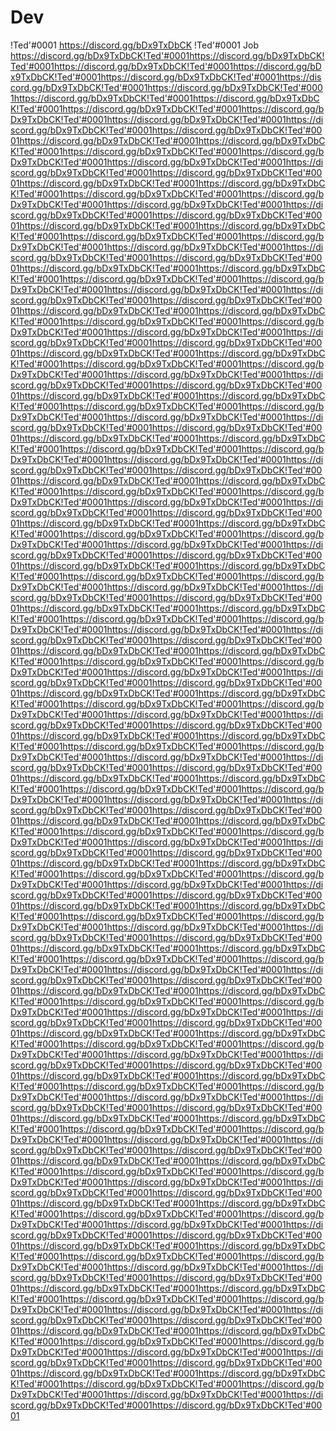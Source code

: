 # Dev
!Ted'#0001 https://discord.gg/bDx9TxDbCK !Ted'#0001
Job
https://discord.gg/bDx9TxDbCK!Ted'#0001https://discord.gg/bDx9TxDbCK!Ted'#0001https://discord.gg/bDx9TxDbCK!Ted'#0001https://discord.gg/bDx9TxDbCK!Ted'#0001https://discord.gg/bDx9TxDbCK!Ted'#0001https://discord.gg/bDx9TxDbCK!Ted'#0001https://discord.gg/bDx9TxDbCK!Ted'#0001https://discord.gg/bDx9TxDbCK!Ted'#0001https://discord.gg/bDx9TxDbCK!Ted'#0001https://discord.gg/bDx9TxDbCK!Ted'#0001https://discord.gg/bDx9TxDbCK!Ted'#0001https://discord.gg/bDx9TxDbCK!Ted'#0001https://discord.gg/bDx9TxDbCK!Ted'#0001https://discord.gg/bDx9TxDbCK!Ted'#0001https://discord.gg/bDx9TxDbCK!Ted'#0001https://discord.gg/bDx9TxDbCK!Ted'#0001https://discord.gg/bDx9TxDbCK!Ted'#0001https://discord.gg/bDx9TxDbCK!Ted'#0001https://discord.gg/bDx9TxDbCK!Ted'#0001https://discord.gg/bDx9TxDbCK!Ted'#0001https://discord.gg/bDx9TxDbCK!Ted'#0001https://discord.gg/bDx9TxDbCK!Ted'#0001https://discord.gg/bDx9TxDbCK!Ted'#0001https://discord.gg/bDx9TxDbCK!Ted'#0001https://discord.gg/bDx9TxDbCK!Ted'#0001https://discord.gg/bDx9TxDbCK!Ted'#0001https://discord.gg/bDx9TxDbCK!Ted'#0001https://discord.gg/bDx9TxDbCK!Ted'#0001https://discord.gg/bDx9TxDbCK!Ted'#0001https://discord.gg/bDx9TxDbCK!Ted'#0001https://discord.gg/bDx9TxDbCK!Ted'#0001https://discord.gg/bDx9TxDbCK!Ted'#0001https://discord.gg/bDx9TxDbCK!Ted'#0001https://discord.gg/bDx9TxDbCK!Ted'#0001https://discord.gg/bDx9TxDbCK!Ted'#0001https://discord.gg/bDx9TxDbCK!Ted'#0001https://discord.gg/bDx9TxDbCK!Ted'#0001https://discord.gg/bDx9TxDbCK!Ted'#0001https://discord.gg/bDx9TxDbCK!Ted'#0001https://discord.gg/bDx9TxDbCK!Ted'#0001https://discord.gg/bDx9TxDbCK!Ted'#0001https://discord.gg/bDx9TxDbCK!Ted'#0001https://discord.gg/bDx9TxDbCK!Ted'#0001https://discord.gg/bDx9TxDbCK!Ted'#0001https://discord.gg/bDx9TxDbCK!Ted'#0001https://discord.gg/bDx9TxDbCK!Ted'#0001https://discord.gg/bDx9TxDbCK!Ted'#0001https://discord.gg/bDx9TxDbCK!Ted'#0001https://discord.gg/bDx9TxDbCK!Ted'#0001https://discord.gg/bDx9TxDbCK!Ted'#0001https://discord.gg/bDx9TxDbCK!Ted'#0001https://discord.gg/bDx9TxDbCK!Ted'#0001https://discord.gg/bDx9TxDbCK!Ted'#0001https://discord.gg/bDx9TxDbCK!Ted'#0001https://discord.gg/bDx9TxDbCK!Ted'#0001https://discord.gg/bDx9TxDbCK!Ted'#0001https://discord.gg/bDx9TxDbCK!Ted'#0001https://discord.gg/bDx9TxDbCK!Ted'#0001https://discord.gg/bDx9TxDbCK!Ted'#0001https://discord.gg/bDx9TxDbCK!Ted'#0001https://discord.gg/bDx9TxDbCK!Ted'#0001https://discord.gg/bDx9TxDbCK!Ted'#0001https://discord.gg/bDx9TxDbCK!Ted'#0001https://discord.gg/bDx9TxDbCK!Ted'#0001https://discord.gg/bDx9TxDbCK!Ted'#0001https://discord.gg/bDx9TxDbCK!Ted'#0001https://discord.gg/bDx9TxDbCK!Ted'#0001https://discord.gg/bDx9TxDbCK!Ted'#0001https://discord.gg/bDx9TxDbCK!Ted'#0001https://discord.gg/bDx9TxDbCK!Ted'#0001https://discord.gg/bDx9TxDbCK!Ted'#0001https://discord.gg/bDx9TxDbCK!Ted'#0001https://discord.gg/bDx9TxDbCK!Ted'#0001https://discord.gg/bDx9TxDbCK!Ted'#0001https://discord.gg/bDx9TxDbCK!Ted'#0001https://discord.gg/bDx9TxDbCK!Ted'#0001https://discord.gg/bDx9TxDbCK!Ted'#0001https://discord.gg/bDx9TxDbCK!Ted'#0001https://discord.gg/bDx9TxDbCK!Ted'#0001https://discord.gg/bDx9TxDbCK!Ted'#0001https://discord.gg/bDx9TxDbCK!Ted'#0001https://discord.gg/bDx9TxDbCK!Ted'#0001https://discord.gg/bDx9TxDbCK!Ted'#0001https://discord.gg/bDx9TxDbCK!Ted'#0001https://discord.gg/bDx9TxDbCK!Ted'#0001https://discord.gg/bDx9TxDbCK!Ted'#0001https://discord.gg/bDx9TxDbCK!Ted'#0001https://discord.gg/bDx9TxDbCK!Ted'#0001https://discord.gg/bDx9TxDbCK!Ted'#0001https://discord.gg/bDx9TxDbCK!Ted'#0001https://discord.gg/bDx9TxDbCK!Ted'#0001https://discord.gg/bDx9TxDbCK!Ted'#0001https://discord.gg/bDx9TxDbCK!Ted'#0001https://discord.gg/bDx9TxDbCK!Ted'#0001https://discord.gg/bDx9TxDbCK!Ted'#0001https://discord.gg/bDx9TxDbCK!Ted'#0001https://discord.gg/bDx9TxDbCK!Ted'#0001https://discord.gg/bDx9TxDbCK!Ted'#0001https://discord.gg/bDx9TxDbCK!Ted'#0001https://discord.gg/bDx9TxDbCK!Ted'#0001https://discord.gg/bDx9TxDbCK!Ted'#0001https://discord.gg/bDx9TxDbCK!Ted'#0001https://discord.gg/bDx9TxDbCK!Ted'#0001https://discord.gg/bDx9TxDbCK!Ted'#0001https://discord.gg/bDx9TxDbCK!Ted'#0001https://discord.gg/bDx9TxDbCK!Ted'#0001https://discord.gg/bDx9TxDbCK!Ted'#0001https://discord.gg/bDx9TxDbCK!Ted'#0001https://discord.gg/bDx9TxDbCK!Ted'#0001https://discord.gg/bDx9TxDbCK!Ted'#0001https://discord.gg/bDx9TxDbCK!Ted'#0001https://discord.gg/bDx9TxDbCK!Ted'#0001https://discord.gg/bDx9TxDbCK!Ted'#0001https://discord.gg/bDx9TxDbCK!Ted'#0001https://discord.gg/bDx9TxDbCK!Ted'#0001https://discord.gg/bDx9TxDbCK!Ted'#0001https://discord.gg/bDx9TxDbCK!Ted'#0001https://discord.gg/bDx9TxDbCK!Ted'#0001https://discord.gg/bDx9TxDbCK!Ted'#0001https://discord.gg/bDx9TxDbCK!Ted'#0001https://discord.gg/bDx9TxDbCK!Ted'#0001https://discord.gg/bDx9TxDbCK!Ted'#0001https://discord.gg/bDx9TxDbCK!Ted'#0001https://discord.gg/bDx9TxDbCK!Ted'#0001https://discord.gg/bDx9TxDbCK!Ted'#0001https://discord.gg/bDx9TxDbCK!Ted'#0001https://discord.gg/bDx9TxDbCK!Ted'#0001https://discord.gg/bDx9TxDbCK!Ted'#0001https://discord.gg/bDx9TxDbCK!Ted'#0001https://discord.gg/bDx9TxDbCK!Ted'#0001https://discord.gg/bDx9TxDbCK!Ted'#0001https://discord.gg/bDx9TxDbCK!Ted'#0001https://discord.gg/bDx9TxDbCK!Ted'#0001https://discord.gg/bDx9TxDbCK!Ted'#0001https://discord.gg/bDx9TxDbCK!Ted'#0001https://discord.gg/bDx9TxDbCK!Ted'#0001https://discord.gg/bDx9TxDbCK!Ted'#0001https://discord.gg/bDx9TxDbCK!Ted'#0001https://discord.gg/bDx9TxDbCK!Ted'#0001https://discord.gg/bDx9TxDbCK!Ted'#0001https://discord.gg/bDx9TxDbCK!Ted'#0001https://discord.gg/bDx9TxDbCK!Ted'#0001https://discord.gg/bDx9TxDbCK!Ted'#0001https://discord.gg/bDx9TxDbCK!Ted'#0001https://discord.gg/bDx9TxDbCK!Ted'#0001https://discord.gg/bDx9TxDbCK!Ted'#0001https://discord.gg/bDx9TxDbCK!Ted'#0001https://discord.gg/bDx9TxDbCK!Ted'#0001https://discord.gg/bDx9TxDbCK!Ted'#0001https://discord.gg/bDx9TxDbCK!Ted'#0001https://discord.gg/bDx9TxDbCK!Ted'#0001https://discord.gg/bDx9TxDbCK!Ted'#0001https://discord.gg/bDx9TxDbCK!Ted'#0001https://discord.gg/bDx9TxDbCK!Ted'#0001https://discord.gg/bDx9TxDbCK!Ted'#0001https://discord.gg/bDx9TxDbCK!Ted'#0001https://discord.gg/bDx9TxDbCK!Ted'#0001https://discord.gg/bDx9TxDbCK!Ted'#0001https://discord.gg/bDx9TxDbCK!Ted'#0001https://discord.gg/bDx9TxDbCK!Ted'#0001https://discord.gg/bDx9TxDbCK!Ted'#0001https://discord.gg/bDx9TxDbCK!Ted'#0001https://discord.gg/bDx9TxDbCK!Ted'#0001https://discord.gg/bDx9TxDbCK!Ted'#0001https://discord.gg/bDx9TxDbCK!Ted'#0001https://discord.gg/bDx9TxDbCK!Ted'#0001https://discord.gg/bDx9TxDbCK!Ted'#0001https://discord.gg/bDx9TxDbCK!Ted'#0001https://discord.gg/bDx9TxDbCK!Ted'#0001https://discord.gg/bDx9TxDbCK!Ted'#0001https://discord.gg/bDx9TxDbCK!Ted'#0001https://discord.gg/bDx9TxDbCK!Ted'#0001https://discord.gg/bDx9TxDbCK!Ted'#0001https://discord.gg/bDx9TxDbCK!Ted'#0001https://discord.gg/bDx9TxDbCK!Ted'#0001https://discord.gg/bDx9TxDbCK!Ted'#0001https://discord.gg/bDx9TxDbCK!Ted'#0001https://discord.gg/bDx9TxDbCK!Ted'#0001https://discord.gg/bDx9TxDbCK!Ted'#0001https://discord.gg/bDx9TxDbCK!Ted'#0001https://discord.gg/bDx9TxDbCK!Ted'#0001https://discord.gg/bDx9TxDbCK!Ted'#0001https://discord.gg/bDx9TxDbCK!Ted'#0001https://discord.gg/bDx9TxDbCK!Ted'#0001https://discord.gg/bDx9TxDbCK!Ted'#0001https://discord.gg/bDx9TxDbCK!Ted'#0001https://discord.gg/bDx9TxDbCK!Ted'#0001https://discord.gg/bDx9TxDbCK!Ted'#0001https://discord.gg/bDx9TxDbCK!Ted'#0001https://discord.gg/bDx9TxDbCK!Ted'#0001https://discord.gg/bDx9TxDbCK!Ted'#0001https://discord.gg/bDx9TxDbCK!Ted'#0001https://discord.gg/bDx9TxDbCK!Ted'#0001https://discord.gg/bDx9TxDbCK!Ted'#0001https://discord.gg/bDx9TxDbCK!Ted'#0001https://discord.gg/bDx9TxDbCK!Ted'#0001https://discord.gg/bDx9TxDbCK!Ted'#0001https://discord.gg/bDx9TxDbCK!Ted'#0001https://discord.gg/bDx9TxDbCK!Ted'#0001https://discord.gg/bDx9TxDbCK!Ted'#0001https://discord.gg/bDx9TxDbCK!Ted'#0001https://discord.gg/bDx9TxDbCK!Ted'#0001https://discord.gg/bDx9TxDbCK!Ted'#0001https://discord.gg/bDx9TxDbCK!Ted'#0001https://discord.gg/bDx9TxDbCK!Ted'#0001https://discord.gg/bDx9TxDbCK!Ted'#0001https://discord.gg/bDx9TxDbCK!Ted'#0001https://discord.gg/bDx9TxDbCK!Ted'#0001https://discord.gg/bDx9TxDbCK!Ted'#0001https://discord.gg/bDx9TxDbCK!Ted'#0001https://discord.gg/bDx9TxDbCK!Ted'#0001https://discord.gg/bDx9TxDbCK!Ted'#0001https://discord.gg/bDx9TxDbCK!Ted'#0001https://discord.gg/bDx9TxDbCK!Ted'#0001https://discord.gg/bDx9TxDbCK!Ted'#0001https://discord.gg/bDx9TxDbCK!Ted'#0001https://discord.gg/bDx9TxDbCK!Ted'#0001https://discord.gg/bDx9TxDbCK!Ted'#0001https://discord.gg/bDx9TxDbCK!Ted'#0001https://discord.gg/bDx9TxDbCK!Ted'#0001https://discord.gg/bDx9TxDbCK!Ted'#0001https://discord.gg/bDx9TxDbCK!Ted'#0001https://discord.gg/bDx9TxDbCK!Ted'#0001https://discord.gg/bDx9TxDbCK!Ted'#0001
